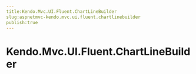 ```yaml
---
title:Kendo.Mvc.UI.Fluent.ChartLineBuilder
slug:aspnetmvc-kendo.mvc.ui.fluent.chartlinebuilder
publish:true
---
```


# Kendo.Mvc.UI.Fluent.ChartLineBuilder